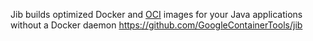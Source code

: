 Jib builds optimized Docker and [OCI](https://github.com/opencontainers/image-spec) images for your Java applications without a Docker daemon
https://github.com/GoogleContainerTools/jib